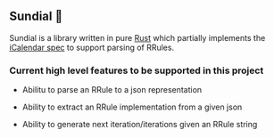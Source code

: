 ## Sundial 🚧

Sundial is a library written in pure [Rust](https://www.rust-lang.org/) which partially implements the [iCalendar spec](https://tools.ietf.org/html/rfc5545) to support parsing of RRules.

### Current high level features to be supported in this project

- Abilitu to parse an RRule to a json representation

- Ability to extract an RRule implementation from a given json

- Ability to generate next iteration/iterations given an RRule string
